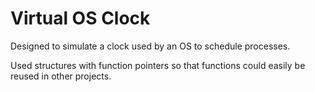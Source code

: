 # Virtual OS Clock

Designed to simulate a clock used by an OS to schedule processes.

Used structures with function pointers so that functions could easily be reused in other projects.

